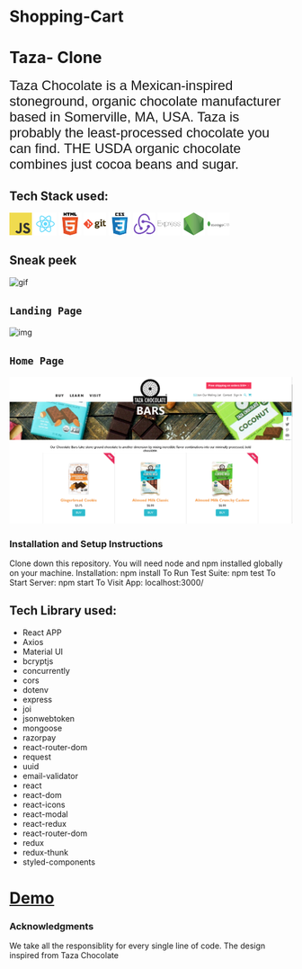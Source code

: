 # Shopping-Cart
# Taza- Clone
  
<div style="font-size:24px;font-family:sans-serif">
Taza Chocolate is a Mexican-inspired stoneground, organic chocolate manufacturer based in Somerville, MA, USA.
Taza is probably the least-processed chocolate you can find. THE USDA organic chocolate combines just cocoa beans and sugar.
 </div>

## Tech Stack used:

<code><img height="40" src="https://raw.githubusercontent.com/github/explore/80688e429a7d4ef2fca1e82350fe8e3517d3494d/topics/javascript/javascript.png"></code>
<code><img height="40" src="https://raw.githubusercontent.com/github/explore/80688e429a7d4ef2fca1e82350fe8e3517d3494d/topics/react/react.png"></code>
<code><img height="40" src="https://raw.githubusercontent.com/github/explore/80688e429a7d4ef2fca1e82350fe8e3517d3494d/topics/html/html.png"></code>
<code><img height="40" src="https://raw.githubusercontent.com/github/explore/80688e429a7d4ef2fca1e82350fe8e3517d3494d/topics/git/git.png"></code>
<code><img height="40" src="https://raw.githubusercontent.com/github/explore/80688e429a7d4ef2fca1e82350fe8e3517d3494d/topics/css/css.png"></code>
<code><img height="40" src="https://raw.githubusercontent.com/github/explore/80688e429a7d4ef2fca1e82350fe8e3517d3494d/topics/redux/redux.png"></code>
<code><img height="40" src="https://raw.githubusercontent.com/github/explore/80688e429a7d4ef2fca1e82350fe8e3517d3494d/topics/express/express.png"></code>
<code><img height="40" src="https://raw.githubusercontent.com/github/explore/80688e429a7d4ef2fca1e82350fe8e3517d3494d/topics/nodejs/nodejs.png"></code>
<code><img height="40" src="https://raw.githubusercontent.com/github/explore/80688e429a7d4ef2fca1e82350fe8e3517d3494d/topics/mongodb/mongodb.png"></code>



## Sneak peek
![gif](./screenshots/chrome.gif)

## <code>Landing Page</code>
![img](./screenshots/home.png)

## <code>Home Page</code>
![img](./screenshots/listing.PNG)



### Installation and Setup Instructions

Clone down this repository. You will need node and npm installed globally on your machine. Installation: npm install To Run Test Suite: npm test To Start Server: npm start To Visit App: localhost:3000/

## Tech Library used:
  <ul>
  <li>React APP</li>
  <li>Axios</li>
  <li>Material UI</li>
<li>bcryptjs</li>
<li>concurrently</li>
<li>cors</li>
<li>dotenv</li>
<li>express</li>
<li>joi</li>
<li>jsonwebtoken</li>
<li>mongoose</li>
<li>razorpay</li>
<li>react-router-dom</li>
<li>request</li>
<li>uuid</li>
    <li>email-validator</li>
    <li>react</li>
    <li>react-dom</li>
    <li>react-icons</li>
    <li>react-modal</li>
    <li>react-redux</li>
    <li>react-router-dom</li>
    <li>redux</li>
    <li>redux-thunk</li>
    <li>styled-components</li>
  </ul>

<a href="https://taza-chocolate-clone.netlify.app/"> <h1>Demo</h1> </a>

### Acknowledgments
<div>
  We take all the responsiblity for every single line of code. The design inspired from Taza Chocolate
</div>
